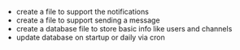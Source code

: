* create a file to support the notifications
* create a file to support sending a message
* create a database file to store basic info like users and channels
* update database on startup or daily via cron 